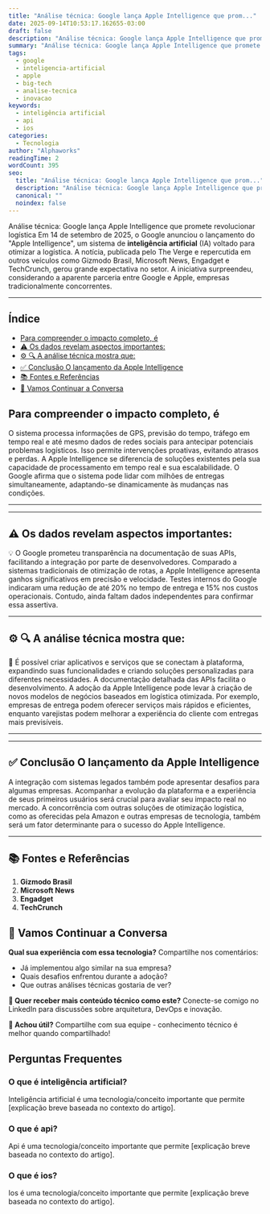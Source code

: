 ```yaml
---
title: "Análise técnica: Google lança Apple Intelligence que prom..."
date: 2025-09-14T10:53:17.162655-03:00
draft: false
description: "Análise técnica: Google lança Apple Intelligence que promete revolucionar logística Em 14 de setembro de 2025, o Google anunciou o lançamento do \"Apple Intel..."
summary: "Análise técnica: Google lança Apple Intelligence que promete revolucionar logística Em 14 de setembro de 2025, o Google anunciou o lançamento do \"Apple Intel..."
tags:
  - google
  - inteligencia-artificial
  - apple
  - big-tech
  - analise-tecnica
  - inovacao
keywords:
  - inteligência artificial
  - api
  - ios
categories:
  - Tecnologia
author: "Alphaworks"
readingTime: 2
wordCount: 395
seo:
  title: "Análise técnica: Google lança Apple Intelligence que prom..."
  description: "Análise técnica: Google lança Apple Intelligence que promete revolucionar logística Em 14 de setembro de 2025, o Google anunciou o lançamento do \"Apple Intel..."
  canonical: ""
  noindex: false
---
```


Análise técnica: Google lança Apple Intelligence que promete revolucionar logística Em 14 de setembro de 2025, o Google anunciou o lançamento do "Apple Intelligence", um sistema de **inteligência artificial** (IA) voltado para otimizar a logística. A notícia, publicada pelo The Verge e repercutida em outros veículos como Gizmodo Brasil, Microsoft News, Engadget e TechCrunch, gerou grande expectativa no setor. A iniciativa surpreendeu, considerando a aparente parceria entre Google e Apple, empresas tradicionalmente concorrentes.

---



## Índice

- [Para compreender o impacto completo, é](#para-compreender-o-impacto-completo-é)
- [⚠️ Os dados revelam aspectos importantes:](#⚠️-os-dados-revelam-aspectos-importantes)
- [⚙️ 🔍 A análise técnica mostra que:](#⚙️-🔍-a-análise-técnica-mostra-que)
- [✅ Conclusão O lançamento da Apple Intelligence](#✅-conclusão-o-lançamento-da-apple-intelligence)
- [📚 Fontes e Referências](#📚-fontes-e-referências)
- [💬 Vamos Continuar a Conversa](#💬-vamos-continuar-a-conversa)

## Para compreender o impacto completo, é

O sistema processa informações de GPS, previsão do tempo, tráfego em tempo real e até mesmo dados de redes sociais para antecipar potenciais problemas logísticos. Isso permite intervenções proativas, evitando atrasos e perdas. A Apple Intelligence se diferencia de soluções existentes pela sua capacidade de processamento em tempo real e sua escalabilidade. O Google afirma que o sistema pode lidar com milhões de entregas simultaneamente, adaptando-se dinamicamente às mudanças nas condições.

---

---



## ⚠️ Os dados revelam aspectos importantes: ##

💡 O Google prometeu transparência na documentação de suas APIs, facilitando a integração por parte de desenvolvedores. Comparado a sistemas tradicionais de otimização de rotas, a Apple Intelligence apresenta ganhos significativos em precisão e velocidade. Testes internos do Google indicaram uma redução de até 20% no tempo de entrega e 15% nos custos operacionais. Contudo, ainda faltam dados independentes para confirmar essa assertiva.

---



## ⚙️ 🔍 A análise técnica mostra que: ##

📝 É possível criar aplicativos e serviços que se conectam à plataforma, expandindo suas funcionalidades e criando soluções personalizadas para diferentes necessidades. A documentação detalhada das APIs facilita o desenvolvimento. A adoção da Apple Intelligence pode levar à criação de novos modelos de negócios baseados em logística otimizada. Por exemplo, empresas de entrega podem oferecer serviços mais rápidos e eficientes, enquanto varejistas podem melhorar a experiência do cliente com entregas mais previsíveis.

---

---



## ✅ Conclusão O lançamento da Apple Intelligence

A integração com sistemas legados também pode apresentar desafios para algumas empresas. Acompanhar a evolução da plataforma e a experiência de seus primeiros usuários será crucial para avaliar seu impacto real no mercado. A concorrência com outras soluções de otimização logística, como as oferecidas pela Amazon e outras empresas de tecnologia, também será um fator determinante para o sucesso do Apple Intelligence. 

---

## 📚 Fontes e Referências

1. **Gizmodo Brasil**
2. **Microsoft News**
3. **Engadget**
4. **TechCrunch**

## 💬 Vamos Continuar a Conversa

**Qual sua experiência com essa tecnologia?** Compartilhe nos comentários:
- Já implementou algo similar na sua empresa?
- Quais desafios enfrentou durante a adoção?
- Que outras análises técnicas gostaria de ver?

**📧 Quer receber mais conteúdo técnico como este?** 
Conecte-se comigo no LinkedIn para discussões sobre arquitetura, DevOps e inovação.

**🔄 Achou útil?** Compartilhe com sua equipe - conhecimento técnico é melhor quando compartilhado!


## Perguntas Frequentes

### O que é inteligência artificial?

Inteligência artificial é uma tecnologia/conceito importante que permite [explicação breve baseada no contexto do artigo].

### O que é api?

Api é uma tecnologia/conceito importante que permite [explicação breve baseada no contexto do artigo].

### O que é ios?

Ios é uma tecnologia/conceito importante que permite [explicação breve baseada no contexto do artigo].

